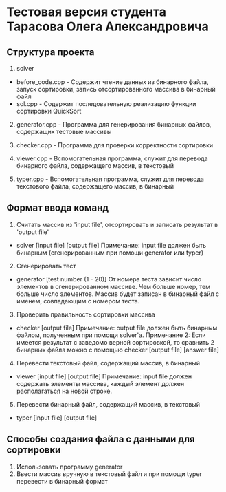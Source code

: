 # Тестовая версия студента Тарасова Олега Александровича

## Структура проекта

1. solver
- before_code.cpp - Содержит чтение данных из бинарного файла, запуск сортировки, запись отсортированного массива в бинарный файл
- sol.cpp - Содержит последовательную реализацию функции сортировки QuickSort

2. generator.cpp - Программа для генерирования бинарных файлов, содержащих тестовые массивы

3. checker.cpp - Программа для проверки корректности сортировки

4. viewer.cpp - Вспомогательная программа, служит для перевода бинарного файла, содержащего массив, в текстовый

5. typer.cpp - Вспомогательная программа, служит для перевода текстового файла, содержащего массив, в бинарный


## Формат ввода команд

1. Считать массив из 'input file', отсортировать и записать результат в 'output file'
- solver [input file] [output file]
Примечание: input file должен быть бинарным (сгенерированным при помощи generator или typer)

2. Сгенерировать тест
- generator [test number (1 - 20)]
От номера теста зависит число элементов в сгенерированном массиве. Чем больше номер, тем больше число элементов.
Массив будет записан в бинарный файл с именем, совпадающим с номером теста.

3. Проверить правильность сортировки массива
- checker [output file]
Примечание: output file должен быть бинарным файлом, полученным при помощи solver'а.
Примечание 2: Если имеется результат с заведомо верной сортировкой, то сравнить 2 бинарных файла можно с помощью checker [output file] [answer file]

4. Перевести текстовый файл, содержащий массив, в бинарный
- viewer [input file] [output file]
Примечание: input file должен содержать элементы массива, каждый элемент должен располагаться на новой строке.

5. Перевести бинарный файл, содержащий массив, в текстовый
- typer [input file] [output file]


## Способы создания файла с данными для сортировки

1. Использовать программу generator
2. Ввести массив вручную в текстовый файл и при помощи typer перевести в бинарный формат